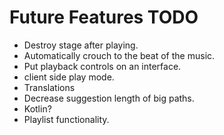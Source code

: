 # Future Features TODO
- Destroy stage after playing.
- Automatically crouch to the beat of the music.
- Put playback controls on an interface.
- client side play mode.
- Translations
- Decrease suggestion length of big paths.
- Kotlin?
- Playlist functionality.